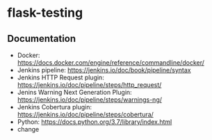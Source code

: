 # flask-testing

## Documentation

- Docker: https://docs.docker.com/engine/reference/commandline/docker/
- Jenkins pipeline: https://jenkins.io/doc/book/pipeline/syntax
- Jenkins HTTP Request plugin: https://jenkins.io/doc/pipeline/steps/http_request/
- Jenins Warning Next Generation Plugin: https://jenkins.io/doc/pipeline/steps/warnings-ng/
- Jenkins Cobertura plugin: https://jenkins.io/doc/pipeline/steps/cobertura/
- Python: https://docs.python.org/3.7/library/index.html
- change
